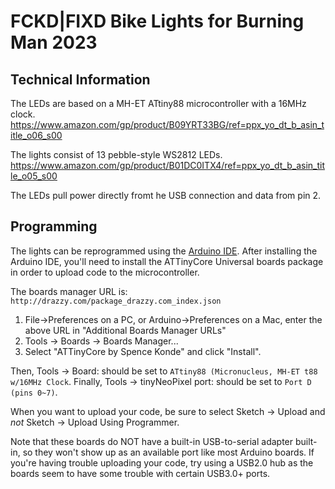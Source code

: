 # FCKD|FIXD Bike Lights for Burning Man 2023

## Technical Information
The LEDs are based on a MH-ET ATtiny88 microcontroller with a 16MHz clock.
https://www.amazon.com/gp/product/B09YRT33BG/ref=ppx_yo_dt_b_asin_title_o06_s00

The lights consist of 13 pebble-style WS2812 LEDs.
https://www.amazon.com/gp/product/B01DC0ITX4/ref=ppx_yo_dt_b_asin_title_o05_s00

The LEDs pull power directly fromt he USB connection and data from pin 2.

## Programming
The lights can be reprogrammed using the [Arduino IDE](https://www.arduino.cc/en/software).
After installing the Arduino IDE, you'll need to install the ATTinyCore Universal boards package in order to upload code to the microcontroller.

The boards manager URL is:
`http://drazzy.com/package_drazzy.com_index.json`

1. File->Preferences on a PC, or Arduino->Preferences on a Mac, enter the above URL in "Additional Boards Manager URLs"
2. Tools -> Boards -> Boards Manager...
3. Select "ATTinyCore by Spence Konde" and click "Install".

Then, Tools -> Board: should be set to `ATtiny88 (Micronucleus, MH-ET t88 w/16MHz Clock`.
Finally, Tools -> tinyNeoPixel port: should be set to `Port D (pins 0~7)`.

When you want to upload your code, be sure to select Sketch -> Upload and *not* Sketch -> Upload Using Programmer.

Note that these boards do NOT have a built-in USB-to-serial adapter built-in, so they won't show up as an available port like most Arduino boards. If you're having trouble uploading your code, try using a USB2.0 hub as the boards seem to have some trouble with certain USB3.0+ ports.
